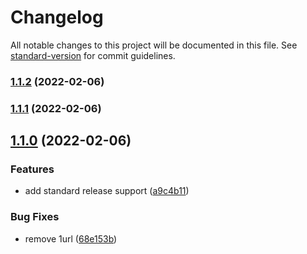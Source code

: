 # Changelog

All notable changes to this project will be documented in this file. See [standard-version](https://github.com/conventional-changelog/standard-version) for commit guidelines.

### [1.1.2](https://github.com/ar-arif/scrap-to-sheet/compare/v1.1.1...v1.1.2) (2022-02-06)

### [1.1.1](https://github.com/ar-arif/scrap-to-sheet/compare/v1.1.0...v1.1.1) (2022-02-06)

## [1.1.0](https://github.com/ar-arif/scrap-to-sheet/compare/v0.1.0...v1.1.0) (2022-02-06)


### Features

* add standard release support ([a9c4b11](https://github.com/ar-arif/scrap-to-sheet/commit/a9c4b11286930e561909654b05d1954cef05c3ef))


### Bug Fixes

* remove 1url ([68e153b](https://github.com/ar-arif/scrap-to-sheet/commit/68e153b1c4a81605521beaec63d5c6c02c387e6d))
